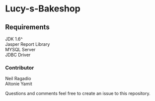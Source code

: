 # Lucy-s-Bakeshop 

<h2> Requirements </h2>
JDK 1.6^<br>
Jasper Report Library<br>
MYSQL Server<br>
JDBC Driver<br>


<h3>Contributor</h3>
Neil Ragadio </br>
Altonie Yamit </br>


Questions and comments feel free to create an issue to this repository.
